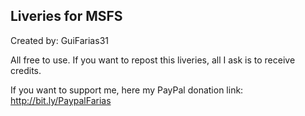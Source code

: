 ## Liveries for MSFS ##

Created by: GuiFarias31

All free to use. If you want to repost this liveries, all I ask is to receive credits.

If you want to support me, here my PayPal donation link: http://bit.ly/PaypalFarias
